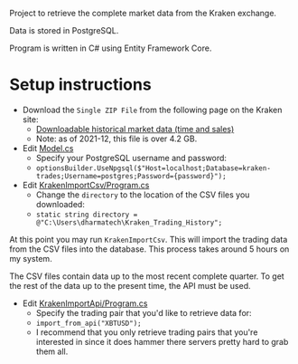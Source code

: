 
Project to retrieve the complete market data from the Kraken exchange.

Data is stored in PostgreSQL.

Program is written in C# using Entity Framework Core.

# Setup instructions

- Download the `Single ZIP File` from the following page on the Kraken site:
  - [Downloadable historical market data (time and sales)](https://support.kraken.com/hc/en-us/articles/360047543791-Downloadable-historical-market-data-time-and-sales)
  - Note: as of 2021-12, this file is over 4.2 GB.
- Edit [Model.cs](https://github.com/dharmatech/kraken-trades-database/blob/009-postgresql/KrakenTradesDatabase/Model.cs)
  - Specify your PostgreSQL username and password:
  - `optionsBuilder.UseNpgsql($"Host=localhost;Database=kraken-trades;Username=postgres;Password={password}");`
- Edit [KrakenImportCsv/Program.cs](https://github.com/dharmatech/kraken-trades-database/blob/009-postgresql/KrakenImportCsv/Program.cs)
  - Change the `directory` to the location of the CSV files you downloaded:
  - `static string directory = @"C:\Users\dharmatech\Kraken_Trading_History";`

At this point you may run `KrakenImportCsv`. This will import the trading data from the CSV files into the database. This process takes around 5 hours on my system.

The CSV files contain data up to the most recent complete quarter. To get the rest of the data up to the present time, the API must be used.

- Edit [KrakenImportApi/Program.cs](https://github.com/dharmatech/kraken-trades-database/blob/009-postgresql/KrakenImportApi/Program.cs)
  - Specify the trading pair that you'd like to retrieve data for:
  - `import_from_api("XBTUSD");`
  - I recommend that you only retrieve trading pairs that you're interested in since it does hammer there servers pretty hard to grab them all.
